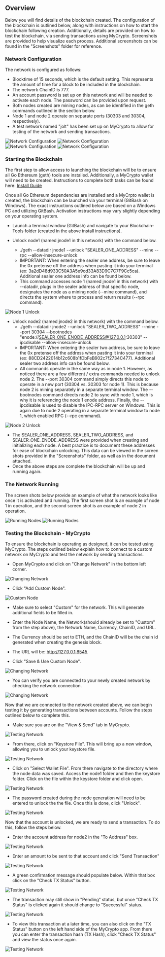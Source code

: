 ## Overview
Below you will find details of the blockchain created.  The configuration of the blockchain is outlined below, along with instructions on how to start the blockchain following creation.  Additionally, details are provided on how to test the blockchain, via sending transactions using MyCrypto.  Screenshots are provided to help visualize each process.  Additional screenshots can be found in the "Screenshots" folder for reference.  

### Network Configuration
The network is configured as follows: 
- Blocktime of 15 seconds, which is the default setting.  This represents the amount of time for a block to be included in the blockchain. 
- The network ChainID is 777. 
- An account password is set up on this network and will be needed to activate each node.  The password can be provided upon request. 
- Both nodes created are mining nodes, as can be identified in the geth commands outlined in the section below. 
- Node 1 and node 2 operate on separate ports (30303 and 30304, respectively). 
- A test network named "jolt" has been set up on MyCrypto to allow for testing of the network and sending transactions. 

![Network Configuration](Screenshots/puppeth_config1.PNG)
![Network Configuration](Screenshots/puppeth_config2.PNG)
![Network Configuration](Screenshots/puppeth_config3.PNG)
![Network Configuration](Screenshots/puppeth_config4.PNG)

### Starting the Blockchain 
The first step to allow access to launching the blockchain will be to ensure all Go Ethereum (geth) tools are installed.  Additionally, a MyCrypto wallet will need to be created.  Instructions to complete both tasks can be found here: [Install Guide](blockchain-install-guide.md)

Once all Go Ethereum dependencies are installed and a MyCrpto wallet is created, the blockchain can be launched via your terminal (GitBash on Windows).  The exact instructions outlined below are based on a Windows PC and utilizing GitBash.  Activation instructions may vary slightly depending on your operating system.  

- Launch a terminal window (GitBash) and navigate to your Blockchain-Tools folder (created in the above install instructions).  
- Unlock node1 (named jnode1 in this network) with the command below.  

  -  ./geth --datadir jnode1 --unlock "SEALER_ONE_ADDRESS" --mine --rpc --allow-insecure-unlock
  - IMPORTANT: When entering the sealer one address, be sure to leave the 0x pretense off the address when pasting it into your terminal (ex: 3a2dD48d933C50A3A5e9cd33A83D9C7C7F9Cc5ca).  Additional sealer one address info can be found below.  
  - This command accesses node 1 (named jnode1 in this network) with --datadir, plugs in the sealer address of that specific node, designates the node as a mining node (--mine command), and directs the system where to process and return results (--rpc command). 
  
![Node 1 Unlock](Screenshots/node1_unlock.PNG)

- Unlock node2 (named jnode2 in this network) with the command below.
  -  ./geth --datadir jnode2 --unlock "SEALER_TWO_ADDRESS" --mine --port 30304 --bootnodes "enode://SEALER_ONE_ENODE_ADDRESS@127.0.0.1:30303" --ipcdisable --allow-insecure-unlock
    - IMPORTANT: When entering the sealer two address, be sure to leave the 0x pretense off the address when pasting it into your terminal (ex: 88CD2422014b12c608b1fDbFeB902c7f2734C477).  Additional sealer two address info can be found below. 
  - All commands operate in the same way as in node 1.  However, as noticed there are a few different / extra commands needed to unlock node 2.  The --port 30304 command simply directs this node to operate in a new port (30304 vs. 30303 for node 1).  This is because node 2 is mining separately in a separate terminal window.  The --bootnodes command directs node 2 to sync with node 1, which is why it is referencing the node 1 enode address.  Finally, the --ipcdisable is used to disable the IPC-RPC server on Windows.  This is again due to node 2 operating in a separate terminal window to node 1, which enabled RPC (--rpc command). 

![Node 2 Unlock](Screenshots/node2_unlock.PNG)

  - The SEALER_ONE_ADDRESS, SEALER_TWO_ADDRESS, and SEALER_ONE_ENODE_ADDRESS were provided when creating and initializing each node.  A best practice is to document these addresses for ease of blockchain unlocking.  This data can be viewed in the screen shots provided in the "Screenshots" folder, as well as in the document attached.  
- Once the above steps are complete the blockchain will be up and running again.  

### The Network Running

The screen shots below provide an example of what the network looks like once it is activated and running.  The first screen shot is an example of node 1 in operation, and the second screen shot is an example of node 2 in operation. 

![Running Nodes](Screenshots/node1_action.PNG)
![Running Nodes](Screenshots/node2_action.PNG)

### Testing the Blockchain - MyCrypto
To ensure the blockchain is operating as designed, it can be tested using MyCrypto.  The steps outlined below explain how to connect to a custom network on MyCrypto and test the network by sending transactions.  

- Open MyCrypto and click on "Change Network" in the bottom left corner. 

![Changing Network](Screenshots/my_crypto_change_network.PNG)

- Click "Add Custom Node". 

![Custom Node](Screenshots/my_crypto_custom_node.PNG)

- Make sure to select "Custom" for the network.  This will generate additional fields to be filled in.  

- Enter the Node Name, the Network(should already be set to "Custom" from the step above), the Network Name, Currency, ChainID, and URL. 
- The Currency should be set to ETH, and the ChainID will be the chain id generated when creating the genesis block. 
- The URL will be: http://127.0.0.1:8545. 
- Click "Save & Use Custom Node".

![Changing Network](Screenshots/my_crypto_setting_network.PNG)

- You can verify you are connected to your newly created network by checking the network connection. 

![Changing Network](Screenshots/my_crypto_network_verify.PNG)

Now that we are connected to the network created above, we can begin testing it by generating transactions between accounts.  Follow the steps outlined below to complete this. 

- Make sure you are on the "View & Send" tab in MyCrypto. 

![Testing Network](Screenshots/my_crypto_keystore1.PNG)

- From there, click on "Keystore File".  This will bring up a new window, allowing you to unlock your keystore file. 

![Testing Network](Screenshots/my_crypto_keystore2.PNG)

- Click on "Select Wallet File".  From there navigate to the directory where the node data was saved.  Access the node1 folder and then the keystore folder.  Click on the file within the keystore folder and click open.  

![Testing Network](Screenshots/my_crypto_keystore3.PNG)

- The password created during the node generation will need to be entered to unlock the the file.  Once this is done, click "Unlock". 

![Testing Network](Screenshots/my_crypto_keystore4.PNG)

Now that the account is unlocked, we are ready to send a transaction.  To do this, follow the steps below. 

- Enter the account address for node2 in the "To Address" box.  

![Testing Network](Screenshots/my_crypto_transaction1.PNG)

- Enter an amount to be sent to that account and click "Send Transaction"

![Testing Network](Screenshots/my_crypto_transaction2.PNG)

- A green confirmation message should populate below.  Within that box click on the "Check TX Status" button.  

![Testing Network](Screenshots/my_crypto_transaction3.PNG)

- The transaction may still show in "Pending" status, but once "Check TX Status" is clicked again it should change to "Successful" status. 

![Testing Network](Screenshots/my_crypto_transaction4.PNG)

- To view this transaction at a later time, you can also click on the "TX Status" button on the left hand side of the MyCrypto app.  From there you can enter the transaction hash (TX Hash), click "Check TX Status" and view the status once again.  

![Testing Network](Screenshots/my_crypto_transaction5.PNG)
